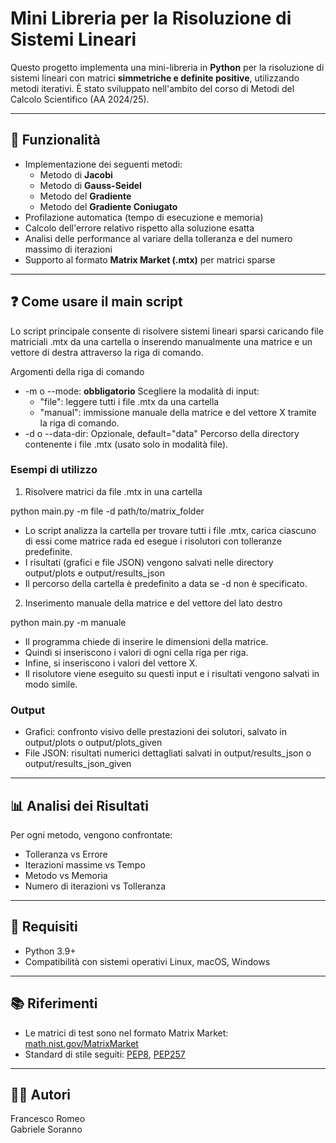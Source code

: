 
# Mini Libreria per la Risoluzione di Sistemi Lineari

Questo progetto implementa una mini-libreria in **Python** per la risoluzione di sistemi lineari con matrici **simmetriche e definite positive**, utilizzando metodi iterativi. È stato sviluppato nell'ambito del corso di Metodi del Calcolo Scientifico (AA 2024/25).

---

## 🚀 Funzionalità

- Implementazione dei seguenti metodi:
  - Metodo di **Jacobi**
  - Metodo di **Gauss-Seidel**
  - Metodo del **Gradiente**
  - Metodo del **Gradiente Coniugato**
- Profilazione automatica (tempo di esecuzione e memoria)
- Calcolo dell'errore relativo rispetto alla soluzione esatta
- Analisi delle performance al variare della tolleranza e del numero massimo di iterazioni
- Supporto al formato **Matrix Market (.mtx)** per matrici sparse

---

## ❓ Come usare il main script

Lo script principale consente di risolvere sistemi lineari sparsi caricando file matriciali .mtx da una cartella o inserendo manualmente una matrice e un vettore di destra attraverso la riga di comando.

Argomenti della riga di comando
-  -m o --mode: **obbligatorio**
Scegliere la modalità di input:
	- "file": leggere tutti i file .mtx da una cartella
	- "manual": immissione manuale della matrice e del vettore X tramite la riga di comando.
- -d o --data-dir: Opzionale, default="data"
Percorso della directory contenente i file .mtx (usato solo in modalità file).


### Esempi di utilizzo

1. Risolvere matrici da file .mtx in una cartella

python main.py -m file -d path/to/matrix_folder

- Lo script analizza la cartella per trovare tutti i file .mtx, carica ciascuno di essi come matrice rada ed esegue i risolutori con tolleranze predefinite.
- I risultati (grafici e file JSON) vengono salvati nelle directory output/plots e output/results_json 
- Il percorso della cartella è predefinito a data se -d non è specificato.

2. Inserimento manuale della matrice e del vettore del lato destro

python main.py -m manuale

- Il programma chiede di inserire le dimensioni della matrice.
- Quindi si inseriscono i valori di ogni cella riga per riga.
- Infine, si inseriscono i valori del vettore X.
- Il risolutore viene eseguito su questi input e i risultati vengono salvati in modo simile.


### Output
- Grafici: confronto visivo delle prestazioni dei solutori, salvato in output/plots o output/plots_given
- File JSON: risultati numerici dettagliati salvati in output/results_json o output/results_json_given

---

## 📊 Analisi dei Risultati

Per ogni metodo, vengono confrontate:
- Tolleranza vs Errore
- Iterazioni massime vs Tempo
- Metodo vs Memoria
- Numero di iterazioni vs Tolleranza
---

## 📌 Requisiti
- Python 3.9+
- Compatibilità con sistemi operativi Linux, macOS, Windows

---

## 📚 Riferimenti
- Le matrici di test sono nel formato Matrix Market: [math.nist.gov/MatrixMarket](https://math.nist.gov/MatrixMarket/formats.html)
- Standard di stile seguiti: [PEP8](https://peps.python.org/pep-0008/), [PEP257](https://peps.python.org/pep-0257/)

---

## 👨‍💻 Autori
Francesco Romeo  
Gabriele Soranno

